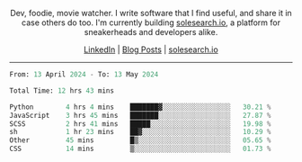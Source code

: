 <p align="center">Dev, foodie, movie watcher. I write software that I find useful, and share it in case others do too. I'm currently building <a href="https://solesearch.io">solesearch.io</a>, a platform for sneakerheads and developers alike.</p>
<p align="center">
  <a href="https://www.linkedin.com/in/peter-rauscher">LinkedIn</a>
  |
  <a href="https://dev.to/peterrauscher">Blog Posts</a>
  |
  <a href="https://solesearch.io">solesearch.io</a>
</p>
<hr/>
<!--START_SECTION:waka-->

```python
From: 13 April 2024 - To: 13 May 2024

Total Time: 12 hrs 43 mins

Python        4 hrs 4 mins    ███████▓░░░░░░░░░░░░░░░░░   30.21 %
JavaScript    3 hrs 45 mins   ███████░░░░░░░░░░░░░░░░░░   27.87 %
SCSS          2 hrs 41 mins   █████░░░░░░░░░░░░░░░░░░░░   19.98 %
sh            1 hr 23 mins    ██▓░░░░░░░░░░░░░░░░░░░░░░   10.29 %
Other         45 mins         █▒░░░░░░░░░░░░░░░░░░░░░░░   05.65 %
CSS           14 mins         ▒░░░░░░░░░░░░░░░░░░░░░░░░   01.73 %
```

<!--END_SECTION:waka-->
